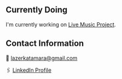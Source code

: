 ## Currently Doing
I'm currently working on [Live Music Project](https://www.livemusicproject.org/). 

## Contact Information

📩 lazerkatamara@gmail.com

🖇️ [LinkedIn Profile](https://www.linkedin.com/in/aramattamara/)

